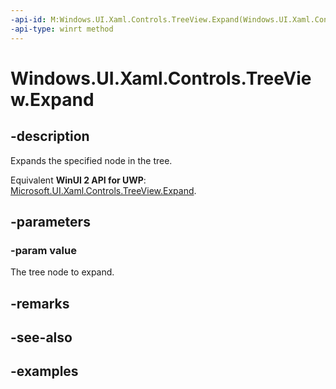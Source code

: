 ```yaml
---
-api-id: M:Windows.UI.Xaml.Controls.TreeView.Expand(Windows.UI.Xaml.Controls.TreeViewNode)
-api-type: winrt method
---
```


<!-- Method syntax.
public void TreeView.Expand(TreeViewNode value)
-->

# Windows.UI.Xaml.Controls.TreeView.Expand

## -description

Expands the specified node in the tree.

Equivalent **WinUI 2 API for UWP**: [Microsoft.UI.Xaml.Controls.TreeView.Expand](/windows/winui/api/microsoft.ui.xaml.controls.treeview.expand).

## -parameters
### -param value

The tree node to expand.

## -remarks

## -see-also

## -examples

